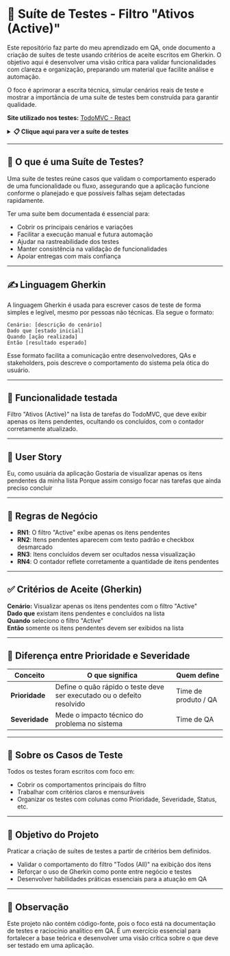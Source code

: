 # 🧾 Suíte de Testes - Filtro "Ativos (Active)"

Este repositório faz parte do meu aprendizado em QA, onde documento a criação de suítes de teste usando critérios de aceite escritos em Gherkin. O objetivo aqui é desenvolver uma visão crítica para validar funcionalidades com clareza e organização, preparando um material que facilite análise e automação.

O foco é aprimorar a escrita técnica, simular cenários reais de teste e mostrar a importância de uma suíte de testes bem construída para garantir qualidade.


 **Site utilizado nos testes:** [TodoMVC - React](https://todomvc.com/examples/react/dist/) 

<details>
  <summary><strong>📋 Clique aqui para ver a suíte de testes</strong></summary>

<br>

<table>
  <thead>
    <tr>
      <th>ID</th>
      <th>Cenário</th>
      <th>Caso de Teste (Gherkin)</th>
      <th>Prioridade</th>
      <th>Severidade</th>
      <th>Resultado Esperado</th>
      <th>Resultado Obtido</th>
      <th>Defeitos</th>
      <th>Status</th>
    </tr>
  </thead>
  <tbody>
    <tr>
      <td>CT01</td>
      <td>Exibir apenas itens ativos</td>
      <td>Dado que possuo itens pendentes e concluídos<br>Quando clico no filtro "Active"<br>Então apenas os itens pendentes devem ser exibidos</td>
      <td>Alta</td>
      <td>Alta</td>
      <td>Então apenas os itens pendentes devem ser exibidos</td>
      <td>Passou conforme esperado</td>
      <td>—</td>
      <td>Concluído</td>
    </tr>
    <tr>
      <td>CT02</td>
      <td>Ocultar itens concluídos</td>
      <td>Dado que tenho ao menos um item concluído<br>Quando clico no filtro "Active"<br>Então os itens concluídos não devem ser exibidos na lista</td>
      <td>Média</td>
      <td>Alta</td>
      <td>Então os itens concluídos não devem ser exibidos na lista</td>
      <td>Passou conforme esperado</td>
      <td>—</td>
      <td>Concluído</td>
    </tr>
    <tr>
      <td>CT03</td>
      <td>Itens ativos com checkbox desmarcado</td>
      <td>Dado que existem itens pendentes<br>Quando clico no filtro "Active"<br>Então os itens devem aparecer com checkbox desmarcado</td>
      <td>Média</td>
      <td>Média</td>
      <td>Então os itens devem aparecer com checkbox desmarcado</td>
      <td>Passou conforme esperado</td>
      <td>—</td>
      <td>Concluído</td>
    </tr>
    <tr>
      <td>CT04</td>
      <td>Contador atualizado corretamente</td>
      <td>Dado que possuo três itens pendentes<br>Quando clico no filtro "Active"<br>Então o contador deve exibir "3 items left"</td>
      <td>Alta</td>
      <td>Média</td>
      <td>Então o contador deve exibir "3 items left"</td>
      <td>Passou conforme esperado</td>
      <td>—</td>
      <td>Concluído</td>
    </tr>
    <tr>
      <td>CT05</td>
      <td>Filtro "Active" continua funcional após adicionar item</td>
      <td>Dado que o filtro "Active" está ativo<br>Quando adiciono um novo item pendente<br>Então o novo item deve ser exibido automaticamente na lista filtrada</td>
      <td>Alta</td>
      <td>Alta</td>
      <td>Então o novo item deve ser exibido automaticamente na lista filtrada</td>
      <td>Passou conforme esperado</td>
      <td>—</td>
      <td>Concluído</td>
    </tr>
  </tbody>
</table>

</details>

---

## 🧪 O que é uma Suíte de Testes?

Uma suíte de testes reúne casos que validam o comportamento esperado de uma funcionalidade ou fluxo, assegurando que a aplicação funcione conforme o planejado e que possíveis falhas sejam detectadas rapidamente.

 Ter uma suíte bem documentada é essencial para:
- Cobrir os principais cenários e variações
- Facilitar a execução manual e futura automação
- Ajudar na rastreabilidade dos testes
- Manter consistência na validação de funcionalidades
- Apoiar entregas com mais confiança

---

## ✍️ Linguagem Gherkin
A linguagem Gherkin é usada para escrever casos de teste de forma simples e legível, mesmo por pessoas não técnicas.
Ela segue o formato:

```
Cenário: [descrição do cenário]  
Dado que [estado inicial]  
Quando [ação realizada]  
Então [resultado esperado]  
```

Esse formato facilita a comunicação entre desenvolvedores, QAs e stakeholders, pois descreve o comportamento do sistema pela ótica do usuário.

---

## 🧩 Funcionalidade testada

Filtro "Ativos (Active)" na lista de tarefas do TodoMVC, que deve exibir apenas os itens pendentes, ocultando os concluídos, com o contador corretamente atualizado.

---

## 📝 User Story  
Eu, como usuária da aplicação
Gostaria de visualizar apenas os itens pendentes da minha lista
Porque assim consigo focar nas tarefas que ainda preciso concluir

---

## 📌 Regras de Negócio

- **RN1**: O filtro "Active" exibe apenas os itens pendentes
- **RN2**: Itens pendentes aparecem com texto padrão e checkbox desmarcado
- **RN3**: Itens concluídos devem ser ocultados nessa visualização
- **RN4**: O contador reflete corretamente a quantidade de itens pendentes

---

## ✅ Critérios de Aceite (Gherkin)  
**Cenário:** Visualizar apenas os itens pendentes com o filtro "Active"<br>
**Dado que** existam itens pendentes e concluídos na lista<br>
**Quando** seleciono o filtro "Active"<br>
**Então** somente os itens pendentes devem ser exibidos na lista

---

## 🧠 Diferença entre Prioridade e Severidade

| Conceito       | O que significa                                                        | Quem define          |
| -------------- | ---------------------------------------------------------------------- | -------------------- |
| **Prioridade** | Define o quão rápido o teste deve ser executado ou o defeito resolvido | Time de produto / QA |
| **Severidade** | Mede o impacto técnico do problema no sistema                          | Time de QA           |

---

## 📝 Sobre os Casos de Teste  
Todos os testes foram escritos com foco em:

- Cobrir os comportamentos principais do filtro 
- Trabalhar com critérios claros e mensuráveis  
- Organizar os testes com colunas como Prioridade, Severidade, Status, etc.

---

## 🎯 Objetivo do Projeto  
Praticar a criação de suítes de testes a partir de critérios bem definidos.

- Validar o comportamento do filtro "Todos (All)" na exibição dos itens
- Reforçar o uso de Gherkin como ponte entre negócio e testes  
- Desenvolver habilidades práticas essenciais para a atuação em QA

---

## 📌 Observação
Este projeto não contém código-fonte, pois o foco está na documentação de testes e raciocínio analítico em QA.
É um exercício essencial para fortalecer a base teórica e desenvolver uma visão crítica sobre o que deve ser testado em uma aplicação.




























